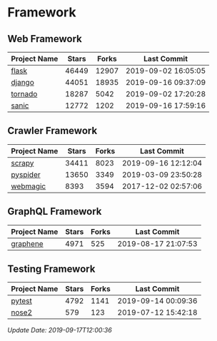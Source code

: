 # Framework

## Web Framework

| Project Name | Stars | Forks | Last Commit |
| ------------ | ----- | ----- | ----------- |
| [flask](https://github.com/pallets/flask) | 46449 | 12907 | 2019-09-02 16:05:05 |
| [django](https://github.com/django/django) | 44051 | 18935 | 2019-09-16 09:37:09 |
| [tornado](https://github.com/tornadoweb/tornado) | 18287 | 5042 | 2019-09-02 17:20:28 |
| [sanic](https://github.com/huge-success/sanic) | 12772 | 1202 | 2019-09-16 17:59:16 |

## Crawler Framework

| Project Name | Stars | Forks | Last Commit |
| ------------ | ----- | ----- | ----------- |
| [scrapy](https://github.com/scrapy/scrapy) | 34411 | 8023 | 2019-09-16 12:12:04 |
| [pyspider](https://github.com/binux/pyspider) | 13650 | 3349 | 2019-03-09 23:50:28 |
| [webmagic](https://github.com/code4craft/webmagic) | 8393 | 3594 | 2017-12-02 02:57:06 |

## GraphQL Framework

| Project Name | Stars | Forks | Last Commit |
| ------------ | ----- | ----- | ----------- |
| [graphene](https://github.com/graphql-python/graphene) | 4971 | 525 | 2019-08-17 21:07:53 |

## Testing Framework

| Project Name | Stars | Forks | Last Commit |
| ------------ | ----- | ----- | ----------- |
| [pytest](https://github.com/pytest-dev/pytest) | 4792 | 1141 | 2019-09-14 00:09:36 |
| [nose2](https://github.com/nose-devs/nose2) | 579 | 123 | 2019-07-12 15:42:18 |

*Update Date: 2019-09-17T12:00:36*